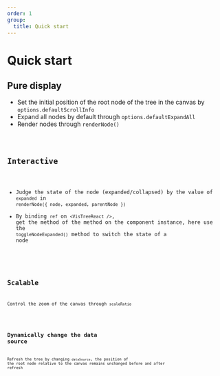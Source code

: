 ```yaml
---
order: 1
group:
  title: Quick start
---
```


# Quick start

## Pure display

- Set the initial position of the root node of the tree in the canvas by `options.defaultScrollInfo`
- Expand all nodes by default through `options.defaultExpandAll`
- Render nodes through `renderNode()`

<code src="./Display.jsx" />

## Interactive

- Judge the state of the node (expanded/collapsed) by the value of `expanded` in `renderNode({ node, expanded, parentNode })`
- By binding `ref` on `<VisTreeReact />`, get the method of the method on the component instance, here use the `toggleNodeExpanded()` method to switch the state of a node

<code src="./Interactive.jsx" />

## Scalable

Control the zoom of the canvas through `scaleRatio`

<code src="./Scaleble.jsx" />

## Dynamically change the data source

Refresh the tree by changing `dataSource`, the position of the root node relative to the canvas remains unchanged before and after refresh

<code src="../index.jsx" />
